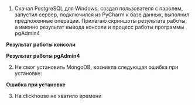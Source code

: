 1) Скачал PostgreSQL для Windows, создал пользователя с паролем, запустил сервер, подключился из PyCharm к базе данных, выполнил предложенные операции. Прилагаю скриншоты результата работы, а именно результат вывода консоли и процесс работы программы pgAdmin4

**Результат работы консоли**


**Результат работы pgAdmin4**


2) Не смог установить MongoDB, возникла следующая ошибка при установке:

**Ошибка при установке**

3) На clickhouse не хватило времени
